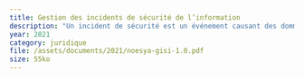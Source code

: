 ```yaml
---
title: Gestion des incidents de sécurité de l’information
description: "Un incident de sécurité est un événement causant des dommages, ou susceptible de le faire, à des personnes ou à des organisations. Il s’agit d’un événement ne faisant pas partie du fonctionnement standard d’un service et qui cause, ou peut causer, une interruption ou une diminution de la qualité de ce service."
year: 2021
category: juridique
file: /assets/documents/2021/noesya-gisi-1.0.pdf
size: 55ko
---
```

